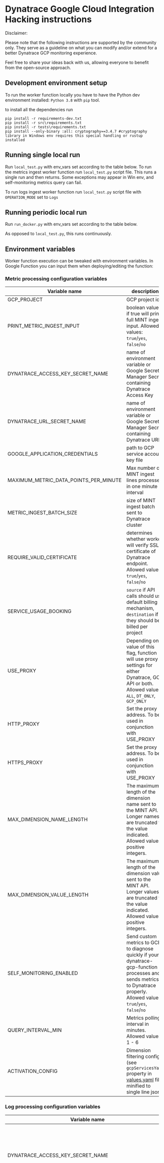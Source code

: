 # Dynatrace Google Cloud Integration Hacking instructions

Disclaimer:

Please note that the following instructions are supported by the community only. They serve as a guideline on what you can modify and/or extend for a better Dynatrace GCP monitoring experience.

Feel free to share your ideas back with us, allowing everyone to benefit from the open-source approach.

## Development environment setup
To run the worker function locally you have to have the Python dev environment installed: `Python 3.8` with `pip` tool.

to install all the dependencies run 
```shell script
pip install -r requirements-dev.txt
pip install -r src\requirements.txt
pip install -r tests\requirements.txt
pip install --only-binary :all: cryptography==3.4.7 #cryptography library in Windows env requires this special handling or rustup installed
```

## Running single local run
Run `local_test.py` with env_vars set according to the table below. To run the metrics ingest worker function run `local_test.py` script file. 
This runs a single run and then returns. Some exceptions may appear in Win env, and self-monitoring metrics query can fail. 

To run logs ingest worker function run `local_test.py` script file with `OPERATION_MODE` set to `Logs` 

## Running periodic local run
Run `run_docker.py` with env_vars set according to the table below.

As opposed to `local_test.py`, this runs continuously.

## Environment variables

Worker function execution can be tweaked with environment variables. In Google Function you can input them when deploying/editing the function:

### Metric processing configuration variables

| Variable name | description   | default value |
| ----------------- | ------------- | ----------- |
| GCP_PROJECT | GCP project id | |
| PRINT_METRIC_INGEST_INPUT | boolean value, if true will print full MINT ingest input. Allowed values: `true`/`yes`, `false`/`no` | `false` |
| DYNATRACE_ACCESS_KEY_SECRET_NAME | name of environment variable or Google Secret Manager Secret containing Dynatrace Access Key | DYNATRACE_ACCESS_KEY |
| DYNATRACE_URL_SECRET_NAME | name of environment variable or Google Secret Manager Secret containing Dynatrace URL | DYNATRACE_URL |
| GOOGLE_APPLICATION_CREDENTIALS | path to GCP service account key file | |
| MAXIMUM_METRIC_DATA_POINTS_PER_MINUTE | Max number of MINT ingest lines processed in one minute interval | 1 000 000 |
| METRIC_INGEST_BATCH_SIZE | size of MINT ingest batch sent to Dynatrace cluster | 1000 |
| REQUIRE_VALID_CERTIFICATE | determines whether worker will verify SSL certificate of Dynatrace endpoint. Allowed values: `true`/`yes`, `false`/`no` | `true` |
| SERVICE_USAGE_BOOKING | `source` if API calls should use default billing mechanism, `destination` if they should be billed per project | `source` |
| USE_PROXY | Depending on value of this flag, function will use proxy settings for either Dynatrace, GCP API or both. Allowed values: `ALL`, `DT_ONLY`, `GCP_ONLY` |  |
| HTTP_PROXY | Set the proxy address. To be used in conjunction with USE_PROXY |  |
| HTTPS_PROXY | Set the proxy address. To be used in conjunction with USE_PROXY |  |
| MAX_DIMENSION_NAME_LENGTH | The maximum length of the dimension name sent to the MINT API. Longer names are truncated to the value indicated. Allowed values: positive integers. | 100 |
| MAX_DIMENSION_VALUE_LENGTH | The maximum length of the dimension value sent to the MINT API. Longer values are truncated to the value indicated. Allowed values: positive integers. | 250 |
| SELF_MONITORING_ENABLED | Send custom metrics to GCP to diagnose quickly if your dynatrace-gcp-function processes and sends metrics to Dynatrace properly. Allowed values: `true`/`yes`, `false`/`no` | `false` |
| QUERY_INTERVAL_MIN | Metrics polling interval in minutes. Allowed values: 1 - 6 | 3 |
| ACTIVATION_CONFIG | Dimension filtering config (see `gcpServicesYaml` property in [values.yaml](https://github.com/dynatrace-oss/dynatrace-gcp-function/blob/master/k8s/helm-chart/dynatrace-gcp-function/values.yaml) file) minified to single line json |  |

### Log processing configuration variables

| Variable name | description   | default value |
| ----------------- | ------------- | ----------- |
| DYNATRACE_ACCESS_KEY_SECRET_NAME | name of environment variable or Google Secret Manager Secret containing Dynatrace Access Key | DYNATRACE_ACCESS_KEY |
| DYNATRACE_LOG_INGEST_URL_SECRET_NAME | name of environment variable or Google Secret Manager Secret containing Dynatrace URL | DYNATRACE_LOG_INGEST_URL |
| GOOGLE_APPLICATION_CREDENTIALS | path to GCP service account key file | |
| REQUIRE_VALID_CERTIFICATE | determines whether worker will verify SSL certificate of Dynatrace endpoint. Allowed values: `true`/`yes`, `false`/`no` | `true` |
| DYNATRACE_LOG_INGEST_CONTENT_MAX_LENGTH | determines max content length of log event. Should be the same or lower than on cluster | 8192 characters |
| DYNATRACE_LOG_INGEST_ATTRIBUTE_VALUE_MAX_LENGTH | Max length of log event attribute value. If it surpasses server limit, Content will be truncated | 250 |
| DYNATRACE_LOG_INGEST_REQUEST_MAX_EVENTS | Max number of log events in single payload to logs ingest endpoint. If it surpasses server limit, payload will be rejected with 413 code  | 5000 |
| DYNATRACE_LOG_INGEST_REQUEST_MAX_SIZE | Max size in bytes of single payload to logs ingest endpoint. If it surpasses server limit, payload will be rejected with 413 code | 1048576 (1 mb) |
| DYNATRACE_LOG_INGEST_EVENT_MAX_AGE_SECONDS | Determines max age of forwarded log event. Should be the same or lower than on cluster | 1 day |
| GCP_PROJECT | GCP project of log sink pubsub subscription | |
| USE_PROXY | Depending on value of this flag, function will use proxy settings for either Dynatrace, GCP API or both.
| HTTP_PROXY | Set the proxy address. To be used in conjunction with USE_PROXY |  |
| HTTPS_PROXY | Set the proxy address. To be used in conjunction with USE_PROXY |  |
| LOGS_SUBSCRIPTION_ID | subscription id of log sink pubsub subscription | |
| DYNATRACE_LOG_INGEST_SENDING_WORKER_EXECUTION_PERIOD | Period of sending batched logs to Dynatrace | 60 seconds |
| DYNATRACE_TIMEOUT_SECONDS | Timeout of request to Dynatrace Log Ingest | 30 seconds |
| SELF_MONITORING_ENABLED | Send custom metrics to GCP to diagnose quickly if your gcp-log-forwarder processes and sends logs to Dynatrace properly. Allowed values: `true`/`yes`, `false`/`no` | `false` |


## Building custom extension for Google Cloud service
### Introduction
Building a custom extension for GCP service allows customizing metrics/dimensions that are ingested to Dynatrace AND/OR to ingest metrics for services not officially supported by Dynatrace extensions. 

Limitations:
* the custom extension will work **only** on Kubernetes deployment

`dynatrace-gcp-function` uses Dynatrace Extension Framework 2.0 to package support for GCP Services (metrics, topology rules, dashboards etc). The latest version of official GCP extensions is listed in [extensions-list.txt](https://d1twjciptxxqvo.cloudfront.net/extensions-list.txt) manifest file.

Reference:
* [Extension YAML file](https://www.dynatrace.com/support/help/shortlink/extension-yaml)
* [Sign extensions](https://www.dynatrace.com/support/help/shortlink/sign-extension)

### Tutorial: building the custom extension for GCE Virtual Machine
As **an example**, the guide explains how to customize `Google Compute Engine` extension. 

Required tools:
* IDE for YAML, (for example `vscode` with `YAML` extension installed for linting)
* openssl
* zip

#### 1. Get the name & version of the latest extension artifact
First, we'd need to get the name of the latest version of the GCE extension. This can be found on the cloud bucket within extension manifest file.

```
GCE_EXTENSION_VERSION=$(curl -s https://d1twjciptxxqvo.cloudfront.net/extensions-list.txt | grep google-compute-engine)
```
 
#### 2. Download the extension
Having the latest version it's possible to download the extension zip file.

```
wget https://d1twjciptxxqvo.cloudfront.net/${GCE_EXTENSION_VERSION}
```
 
#### 3. Unzip the extension
```
unzip google-compute-engine-0.0.9.zip
```

#### 4. Unzip extension definition
```
mkdir extension && unzip extension.zip -d ./extension
```

#### 5. Customize extension definition

```
code ./extension/extension.yaml
```

* change the value of `name:` attribute from `com.dynatrace.extension.google-compute-engine` to `custom:com.dynatrace.extension.gce` (custom extension must begin with `custom:` prefix, extension name cannot be longer than 50 chars, that's why the service name is shortened)
* change the `version:` attribute to `version: 0.0.1`
* change `author.name:` to the Developer name, for example, `Pawel Siwek``
* add custom dashboard for GCE, add attribute `dashboards.path` and point to the dashboard definition I've created dashboards `dashboards/gce.json`
* within the `gcp.service` and `metrics` list leave only desired metrics & dimensions, in the example:
    1) `cloud.gcp.compute_googleapis_com.instance.network.received_bytes_count`
    2) `cloud.gcp.compute_googleapis_com.instance.network.sent_bytes_count`
    3) `cloud.gcp.compute_googleapis_com.instance.cpu.utilization`

The extension after customization will look the following way:

<details>
<summary>extension.yaml</summary>

```
name: custom:com.dynatrace.extension.gce
version: 0.0.2
minDynatraceVersion: '1.229'
author:
  name: Pawel Siwek
vars:
- id: filter_conditions
  displayName: Metric query filter for which metrics should be queried
  type: variables
metrics:
- key: cloud.gcp.compute_googleapis_com.instance.cpu.utilization
  metadata:
    displayName: CPU utilization
    unit: Percent
- key: cloud.gcp.compute_googleapis_com.instance.network.received_bytes_count
  metadata:
    displayName: Received bytes
    unit: Byte
- key: cloud.gcp.compute_googleapis_com.instance.network.sent_bytes_count
  metadata:
    displayName: Sent bytes
    unit: Byte
alerts:
- path: alerts/cpu_utilization.json
dashboards:

topology:
  types:
  - name: cloud:gcp:gce_instance
    displayName: Google VM Instance
    rules:
    - idPattern: //compute.googleapis.com/projects/{gcp.project.id}/zones/{gcp.region}/instance/{gcp.instance.id}
      instanceNamePattern: '{gcp.instance.id}'
      iconPattern: google-cloud-signet
      sources:
      - sourceType: Metrics
        condition: $prefix(cloud.gcp.compute_googleapis_com.mirroring)
      - sourceType: Metrics
        condition: $prefix(cloud.gcp.agent_googleapis_com)
      - sourceType: Metrics
        condition: $prefix(cloud.gcp.compute_googleapis_com.guest)
      - sourceType: Metrics
        condition: $prefix(cloud.gcp.networking_googleapis_com.vm_flow)
      - sourceType: Metrics
        condition: $prefix(cloud.gcp.compute_googleapis_com.instance)
      - sourceType: Metrics
        condition: $prefix(cloud.gcp.firewallinsights_googleapis_com.vm)
      - sourceType: Metrics
        condition: $prefix(cloud.gcp.istio_io.service)
      requiredDimensions: []
      attributes:
      - key: project_id
        displayName: project_id
        pattern: '{gcp.project.id}'
      - key: zone
        displayName: zone
        pattern: '{gcp.region}'
      - key: instance_id
        displayName: instance_id
        pattern: '{gcp.instance.id}'
  - name: cloud:gcp:instance_group
    displayName: Google Instance Group
    rules:
    - idPattern: //compute.googleapis.com/projects/{gcp.project.id}/locations/{gcp.region}/instanceGroups/{gcp.instance.id}
      instanceNamePattern: '{gcp.instance.name}'
      iconPattern: google-cloud-signet
      sources:
      - sourceType: Metrics
        condition: $prefix(cloud.gcp.compute_googleapis_com.instance_group)
      requiredDimensions: []
      attributes:
      - key: location
        displayName: location
        pattern: '{gcp.region}'
      - key: instance_group_id
        displayName: instance_group_id
        pattern: '{gcp.instance.id}'
      - key: project_id
        displayName: project_id
        pattern: '{gcp.project.id}'
      - key: instance_group_name
        displayName: instance_group_name
        pattern: '{gcp.instance.name}'
  - name: cloud:gcp:autoscaler
    displayName: Google Autoscaler
    rules:
    - idPattern: //autoscaler.googleapis.com/projects/{gcp.project.id}/locations/{gcp.region}/autoscalers/{gcp.instance.id}
      instanceNamePattern: '{gcp.instance.id}'
      iconPattern: google-cloud-signet
      sources:
      - sourceType: Metrics
        condition: $prefix(cloud.gcp.autoscaler_googleapis_com)
      requiredDimensions: []
      attributes:
      - key: location
        displayName: location
        pattern: '{gcp.region}'
      - key: autoscaler_id
        displayName: autoscaler_id
        pattern: '{gcp.instance.id}'
      - key: autoscaler_name
        displayName: autoscaler_name
        pattern: '{gcp.instance.name}'
      - key: project_id
        displayName: project_id
        pattern: '{gcp.project.id}'
  - name: cloud:gcp:tpu_worker
    displayName: Google Cloud TPU Worker
    rules:
    - idPattern: //tpu.googleapis.com/projects/{gcp.project.id}/locations/{gcp.region}/nodes/{node_id}
      instanceNamePattern: '{node_id}'
      iconPattern: google-cloud-signet
      sources:
      - sourceType: Metrics
        condition: $prefix(tpu.googleapis.com)
      requiredDimensions: []
      attributes:
      - key: zone
        displayName: zone
        pattern: '{gcp.region}'
      - key: worker_id
        displayName: worker_id
        pattern: '{gcp.instance.id}'
      - key: project_id
        displayName: project_id
        pattern: '{gcp.project.id}'
      - key: node_id
        displayName: node_id
        pattern: '{node_id}'
gcp:
- service: gce_instance
  gcpMonitoringFilter: var:filter_conditions
  dimensions:
  - value: label:resource.labels.project_id
    key: gcp.project.id
  - value: label:resource.labels.instance_id
    key: gcp.instance.id
  - value: label:resource.labels.zone
    key: gcp.region
  - value: label:resource.labels.project_id
    key: project_id
  - value: label:resource.labels.instance_id
    key: instance_id
  - value: label:resource.labels.zone
    key: zone
  metrics:
  - value: metric:compute.googleapis.com/instance/cpu/utilization
    key: cloud.gcp.compute_googleapis_com.instance.cpu.utilization
    type: gauge
    gcpOptions:
      ingestDelay: 240
      samplePeriod: 60
      valueType: DOUBLE
      metricKind: GAUGE
      unit: 10^2.%
    dimensions:
    - value: label:metric.labels.instance_name
      key: instance_name
    - value: label:metric.labels.instance_name
      key: gcp.instance.name
  - value: metric:compute.googleapis.com/instance/network/received_bytes_count
    key: cloud.gcp.compute_googleapis_com.instance.network.received_bytes_count
    type: count,delta
    gcpOptions:
      ingestDelay: 240
      samplePeriod: 60
      valueType: INT64
      metricKind: DELTA
      unit: By
    dimensions:
    - value: label:metric.labels.instance_name
      key: instance_name
    - value: label:metric.labels.instance_name
      key: gcp.instance.name
    - value: label:metric.labels.loadbalanced
      key: loadbalanced
  - value: metric:compute.googleapis.com/instance/network/sent_bytes_count
    key: cloud.gcp.compute_googleapis_com.instance.network.sent_bytes_count
    type: count,delta
    gcpOptions:
      ingestDelay: 240
      samplePeriod: 60
      valueType: INT64
      metricKind: DELTA
      unit: By
    dimensions:
    - value: label:metric.labels.instance_name
      key: instance_name
    - value: label:metric.labels.instance_name
      key: gcp.instance.name
    - value: label:metric.labels.loadbalanced
      key: loadbalanced
  featureSet: default_metrics

```
</details>





####  6. Add dashboard 

create directory `dashboards`
```
mkdir dashboards
```

edit dashboard definition
```
code ./extension/dashboards/gce.json
```

Sample dashboard for GCE:


<details>
<summary>gce-dashboard.json</summary>

```
{
  "metadata": {
    "configurationVersions": [
      6
    ],
    "clusterVersion": "1.249.4.20220812-050055"
  },
  "dashboardMetadata": {
    "name": "Google Compute Engine",
    "shared": false,
    "owner": "pawel.siwek@dynatrace.com",
    "popularity": 10,
    "hasConsistentColors": false
  },
  "tiles": [
    {
      "name": "Received bytes",
      "tileType": "DATA_EXPLORER",
      "configured": true,
      "bounds": {
        "top": 608,
        "left": 684,
        "width": 684,
        "height": 266
      },
      "tileFilter": {},
      "customName": "Data explorer results",
      "queries": [
        {
          "id": "B",
          "metric": "cloud.gcp.compute_googleapis_com.instance.network.received_bytes_count",
          "timeAggregation": "DEFAULT",
          "splitBy": [
            "gcp.instance.name"
          ],
          "sortBy": "DESC",
          "filterBy": {
            "nestedFilters": [],
            "criteria": []
          },
          "limit": 100,
          "enabled": true
        }
      ],
      "visualConfig": {
        "type": "GRAPH_CHART",
        "global": {
          "hideLegend": false
        },
        "rules": [
          {
            "matcher": "B:",
            "properties": {
              "color": "DEFAULT"
            },
            "seriesOverrides": []
          }
        ],
        "axes": {
          "xAxis": {
            "displayName": "",
            "visible": true
          },
          "yAxes": [
            {
              "displayName": "",
              "visible": true,
              "min": "AUTO",
              "max": "AUTO",
              "position": "LEFT",
              "queryIds": [
                "B"
              ],
              "defaultAxis": true
            }
          ]
        },
        "heatmapSettings": {
          "yAxis": "VALUE"
        },
        "thresholds": [
          {
            "axisTarget": "LEFT",
            "rules": [
              {
                "color": "#7dc540"
              },
              {
                "color": "#f5d30f"
              },
              {
                "color": "#dc172a"
              }
            ],
            "queryId": "",
            "visible": true
          }
        ],
        "tableSettings": {
          "isThresholdBackgroundAppliedToCell": false
        },
        "graphChartSettings": {
          "connectNulls": false
        },
        "honeycombSettings": {
          "showHive": true,
          "showLegend": true,
          "showLabels": false
        }
      },
      "queriesSettings": {
        "resolution": ""
      },
      "metricExpressions": [
        "resolution=null&(cloud.gcp.compute_googleapis_com.instance.network.received_bytes_count:splitBy(\"gcp.instance.name\"):sort(value(auto,descending)):limit(100)):limit(100):names"
      ]
    },
    {
      "name": "Send bytes",
      "tileType": "DATA_EXPLORER",
      "configured": true,
      "bounds": {
        "top": 608,
        "left": 0,
        "width": 684,
        "height": 266
      },
      "tileFilter": {},
      "customName": "Data explorer results",
      "queries": [
        {
          "id": "A",
          "metric": "cloud.gcp.compute_googleapis_com.instance.network.sent_bytes_count",
          "timeAggregation": "DEFAULT",
          "splitBy": [
            "gcp.instance.name"
          ],
          "sortBy": "DESC",
          "filterBy": {
            "nestedFilters": [],
            "criteria": []
          },
          "limit": 100,
          "enabled": true
        }
      ],
      "visualConfig": {
        "type": "GRAPH_CHART",
        "global": {
          "hideLegend": false
        },
        "rules": [
          {
            "matcher": "A:",
            "properties": {
              "color": "DEFAULT"
            },
            "seriesOverrides": []
          }
        ],
        "axes": {
          "xAxis": {
            "displayName": "",
            "visible": true
          },
          "yAxes": [
            {
              "displayName": "",
              "visible": true,
              "min": "AUTO",
              "max": "AUTO",
              "position": "LEFT",
              "queryIds": [
                "A"
              ],
              "defaultAxis": true
            }
          ]
        },
        "heatmapSettings": {
          "yAxis": "VALUE"
        },
        "thresholds": [
          {
            "axisTarget": "LEFT",
            "rules": [
              {
                "color": "#7dc540"
              },
              {
                "color": "#f5d30f"
              },
              {
                "color": "#dc172a"
              }
            ],
            "queryId": "",
            "visible": true
          }
        ],
        "tableSettings": {
          "isThresholdBackgroundAppliedToCell": false
        },
        "graphChartSettings": {
          "connectNulls": false
        },
        "honeycombSettings": {
          "showHive": true,
          "showLegend": true,
          "showLabels": false
        }
      },
      "queriesSettings": {
        "resolution": ""
      },
      "metricExpressions": [
        "resolution=null&(cloud.gcp.compute_googleapis_com.instance.network.sent_bytes_count:splitBy(\"gcp.instance.name\"):sort(value(auto,descending)):limit(100)):limit(100):names"
      ]
    },
    {
      "name": "CPU utilization",
      "tileType": "DATA_EXPLORER",
      "configured": true,
      "bounds": {
        "top": 304,
        "left": 684,
        "width": 684,
        "height": 304
      },
      "tileFilter": {},
      "customName": "Data explorer results",
      "queries": [
        {
          "id": "A",
          "metric": "cloud.gcp.compute_googleapis_com.instance.cpu.utilization",
          "timeAggregation": "DEFAULT",
          "splitBy": [
            "gcp.instance.name"
          ],
          "sortBy": "DESC",
          "filterBy": {
            "nestedFilters": [],
            "criteria": []
          },
          "limit": 100,
          "enabled": true
        }
      ],
      "visualConfig": {
        "type": "GRAPH_CHART",
        "global": {
          "hideLegend": false
        },
        "rules": [
          {
            "matcher": "A:",
            "properties": {
              "color": "DEFAULT"
            },
            "seriesOverrides": []
          }
        ],
        "axes": {
          "xAxis": {
            "displayName": "",
            "visible": true
          },
          "yAxes": [
            {
              "displayName": "",
              "visible": true,
              "min": "0",
              "max": "100",
              "position": "LEFT",
              "queryIds": [
                "A"
              ],
              "defaultAxis": true
            }
          ]
        },
        "heatmapSettings": {
          "yAxis": "VALUE"
        },
        "thresholds": [
          {
            "axisTarget": "LEFT",
            "rules": [
              {
                "value": 0,
                "color": "#7dc540"
              },
              {
                "value": 80,
                "color": "#f5d30f"
              },
              {
                "value": 90,
                "color": "#dc172a"
              }
            ],
            "queryId": "",
            "visible": true
          }
        ],
        "tableSettings": {
          "isThresholdBackgroundAppliedToCell": false
        },
        "graphChartSettings": {
          "connectNulls": false
        },
        "honeycombSettings": {
          "showHive": true,
          "showLegend": true,
          "showLabels": false
        }
      },
      "queriesSettings": {
        "resolution": ""
      },
      "metricExpressions": [
        "resolution=null&(cloud.gcp.compute_googleapis_com.instance.cpu.utilization:splitBy(\"gcp.instance.name\"):sort(value(auto,descending)):limit(100)):limit(100):names"
      ]
    },
    {
      "name": "CPU utilization",
      "tileType": "DATA_EXPLORER",
      "configured": true,
      "bounds": {
        "top": 304,
        "left": 0,
        "width": 684,
        "height": 304
      },
      "tileFilter": {},
      "customName": "Data explorer results",
      "queries": [
        {
          "id": "A",
          "metric": "cloud.gcp.compute_googleapis_com.instance.cpu.utilization",
          "timeAggregation": "DEFAULT",
          "splitBy": [
            "gcp.instance.name"
          ],
          "sortBy": "DESC",
          "filterBy": {
            "nestedFilters": [],
            "criteria": []
          },
          "limit": 100,
          "enabled": true
        }
      ],
      "visualConfig": {
        "type": "HONEYCOMB",
        "global": {
          "hideLegend": false
        },
        "rules": [
          {
            "matcher": "A:",
            "properties": {
              "color": "DEFAULT"
            },
            "seriesOverrides": []
          }
        ],
        "axes": {
          "xAxis": {
            "displayName": "",
            "visible": true
          },
          "yAxes": [
            {
              "displayName": "",
              "visible": true,
              "min": "0",
              "max": "100",
              "position": "LEFT",
              "queryIds": [
                "A"
              ],
              "defaultAxis": true
            }
          ]
        },
        "heatmapSettings": {
          "yAxis": "VALUE"
        },
        "thresholds": [
          {
            "axisTarget": "LEFT",
            "rules": [
              {
                "value": 0,
                "color": "#7dc540"
              },
              {
                "value": 80,
                "color": "#f5d30f"
              },
              {
                "value": 90,
                "color": "#dc172a"
              }
            ],
            "queryId": "",
            "visible": true
          }
        ],
        "tableSettings": {
          "isThresholdBackgroundAppliedToCell": false
        },
        "graphChartSettings": {
          "connectNulls": false
        },
        "honeycombSettings": {
          "showHive": true,
          "showLegend": true,
          "showLabels": true
        }
      },
      "queriesSettings": {
        "resolution": ""
      },
      "metricExpressions": [
        "resolution=Inf&(cloud.gcp.compute_googleapis_com.instance.cpu.utilization:splitBy(\"gcp.instance.name\"):sort(value(auto,descending)):limit(100)):names"
      ]
    },
    {
      "name": "Total VM's",
      "tileType": "DATA_EXPLORER",
      "configured": true,
      "bounds": {
        "top": 0,
        "left": 0,
        "width": 456,
        "height": 304
      },
      "tileFilter": {},
      "customName": "Data explorer results",
      "queries": [
        {
          "id": "A",
          "timeAggregation": "DEFAULT",
          "splitBy": [
            "gcp.resource.type"
          ],
          "metricSelector": "cloud.gcp.compute_googleapis_com.instance.cpu.utilization:last:count:splitBy(\"gcp.resource.type\")",
          "enabled": true
        }
      ],
      "visualConfig": {
        "type": "SINGLE_VALUE",
        "global": {
          "hideLegend": false
        },
        "rules": [
          {
            "matcher": "A:",
            "properties": {
              "color": "DEFAULT"
            },
            "seriesOverrides": []
          }
        ],
        "axes": {
          "xAxis": {
            "visible": true
          },
          "yAxes": []
        },
        "heatmapSettings": {
          "yAxis": "VALUE"
        },
        "singleValueSettings": {
          "showTrend": false,
          "showSparkLine": false,
          "linkTileColorToThreshold": false
        },
        "thresholds": [
          {
            "axisTarget": "LEFT",
            "columnId": "CPU utilization",
            "rules": [
              {
                "color": "#7dc540"
              },
              {
                "color": "#f5d30f"
              },
              {
                "color": "#dc172a"
              }
            ],
            "queryId": "A",
            "visible": true
          }
        ],
        "tableSettings": {
          "isThresholdBackgroundAppliedToCell": false
        },
        "graphChartSettings": {
          "connectNulls": false
        },
        "honeycombSettings": {
          "showHive": true,
          "showLegend": true,
          "showLabels": false
        }
      },
      "queriesSettings": {
        "resolution": ""
      },
      "metricExpressions": [
        "resolution=null&(cloud.gcp.compute_googleapis_com.instance.cpu.utilization:last:count:splitBy(\"gcp.resource.type\")):limit(100):names:fold(auto)"
      ]
    },
    {
      "name": "VM's by availability zone",
      "tileType": "DATA_EXPLORER",
      "configured": true,
      "bounds": {
        "top": 0,
        "left": 912,
        "width": 456,
        "height": 304
      },
      "tileFilter": {},
      "customName": "Data explorer results",
      "queries": [
        {
          "id": "A",
          "timeAggregation": "DEFAULT",
          "splitBy": [
            "gcp.region"
          ],
          "metricSelector": "cloud.gcp.compute_googleapis_com.instance.cpu.utilization:last:count:splitBy(\"gcp.region\")",
          "enabled": true
        }
      ],
      "visualConfig": {
        "type": "PIE_CHART",
        "global": {
          "hideLegend": false
        },
        "rules": [
          {
            "matcher": "A:",
            "properties": {
              "color": "DEFAULT"
            },
            "seriesOverrides": []
          }
        ],
        "axes": {
          "xAxis": {
            "visible": true
          },
          "yAxes": []
        },
        "heatmapSettings": {
          "yAxis": "VALUE"
        },
        "thresholds": [
          {
            "axisTarget": "LEFT",
            "columnId": "CPU utilization",
            "rules": [
              {
                "value": 0,
                "color": "#7dc540"
              },
              {
                "value": 80,
                "color": "#f5d30f"
              },
              {
                "value": 90,
                "color": "#dc172a"
              }
            ],
            "queryId": "A",
            "visible": true
          }
        ],
        "tableSettings": {
          "isThresholdBackgroundAppliedToCell": false
        },
        "graphChartSettings": {
          "connectNulls": false
        },
        "honeycombSettings": {
          "showHive": true,
          "showLegend": true,
          "showLabels": true
        }
      },
      "queriesSettings": {
        "resolution": ""
      },
      "metricExpressions": [
        "resolution=null&(cloud.gcp.compute_googleapis_com.instance.cpu.utilization:last:count:splitBy(\"gcp.region\")):limit(100):names:fold(auto)"
      ]
    },
    {
      "name": "VM's by project",
      "tileType": "DATA_EXPLORER",
      "configured": true,
      "bounds": {
        "top": 0,
        "left": 456,
        "width": 456,
        "height": 304
      },
      "tileFilter": {},
      "customName": "Data explorer results",
      "queries": [
        {
          "id": "A",
          "timeAggregation": "DEFAULT",
          "splitBy": [
            "gcp.project.id"
          ],
          "metricSelector": "cloud.gcp.compute_googleapis_com.instance.cpu.utilization:last:count:splitBy(\"gcp.project.id\")",
          "enabled": true
        }
      ],
      "visualConfig": {
        "type": "PIE_CHART",
        "global": {
          "hideLegend": false
        },
        "rules": [
          {
            "matcher": "A:",
            "properties": {
              "color": "DEFAULT"
            },
            "seriesOverrides": []
          }
        ],
        "axes": {
          "xAxis": {
            "visible": true
          },
          "yAxes": []
        },
        "heatmapSettings": {
          "yAxis": "VALUE"
        },
        "thresholds": [
          {
            "axisTarget": "LEFT",
            "columnId": "CPU utilization",
            "rules": [
              {
                "value": 0,
                "color": "#7dc540"
              },
              {
                "value": 80,
                "color": "#f5d30f"
              },
              {
                "value": 90,
                "color": "#dc172a"
              }
            ],
            "queryId": "A",
            "visible": true
          }
        ],
        "tableSettings": {
          "isThresholdBackgroundAppliedToCell": false
        },
        "graphChartSettings": {
          "connectNulls": false
        },
        "honeycombSettings": {
          "showHive": true,
          "showLegend": true,
          "showLabels": true
        }
      },
      "queriesSettings": {
        "resolution": ""
      },
      "metricExpressions": [
        "resolution=null&(cloud.gcp.compute_googleapis_com.instance.cpu.utilization:last:count:splitBy(\"gcp.project.id\")):limit(100):names:fold(auto)"
      ]
    }
  ]
}
```
</details>

####  7. Build Your developer certificate

Follow the guide
[Sign extensions](https://www.dynatrace.com/support/help/shortlink/sign-extension) to build the developer key and **upload** the root certificate to the Dynatrace cluster

Build the root certificate
Add the root certificate to the Dynatrace credential vault 

Create developer certificate 
```
openssl genrsa -out developer.key 2048 && openssl req -new -key developer.key -out developer.csr && printf c3ViamVjdEtleUlkZW50aWZpZXIgICAgPSBoYXNoDQphdXRob3JpdHlLZXlJZGVudGlmaWVyICA9IGtleWlkOmFsd2F5cw0Ka2V5VXNhZ2UgICAgICAgICAgICAgICAgPSBkaWdpdGFsU2lnbmF0dXJl | base64 -d > developer.txt && openssl x509 -req -days 10000 -in developer.csr -CA root.pem -CAkey root.key -CAcreateserial -out developer.pem -extfile developer.txt
```


####  7. Clean up previous extension files & build Your custom extension
```
rm *.zip
rm *.sig*
cd extension
zip -r ../extension.zip *
cd ..
```

#### 8. Sign the extension and create an extension archive
```
openssl cms -sign -signer developer.pem -inkey developer.key -binary -in extension.zip -outform PEM -out extension.zip.sig
zip -r google-custom-gce.zip  extension.zip*
```

#### 9. Upload the extension
In Dynatrace UI go to `Infrastructure -> Extensions`, select `Upload custom Extension 2.0` and upload `google-custom-gce.zip` extension.

As a result, the extension should be shown as active with version `0.0.1`.

You can double-check if `Google Compute Engine` dashboard included in the new extension is visible in the Dashboard list in Dynatrace UI.

#### 10. Activate configuration
The custom extension contains metrics for `gce_instance` service and `default_metrics` feature set. You should make sure that this featureSet is activated. 

Follow the guide [Set up the Dynatrace GCP metric integration on a GKE cluster](https://www.dynatrace.com/support/help/shortlink/metric-gke)

Make sure that `gce_instance`.`default_metrics` featureSet is enabled in `values.yaml`. If not, please add it and upgrade the HELM release.